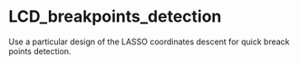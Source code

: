 # LCD_breakpoints_detection
Use a particular design of the LASSO coordinates descent for quick breack points detection.
